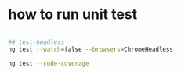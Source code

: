 # how to run unit test

```bash

## test-headless
ng test --watch=false --browsers=ChromeHeadless

ng test --code-coverage 
```